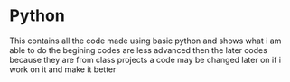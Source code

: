 # Python
This contains all the code made using basic python and shows what i am able to do
the begining codes are less advanced then the later codes because they are from class projects
a code may be changed later on if i work on it and make it better
